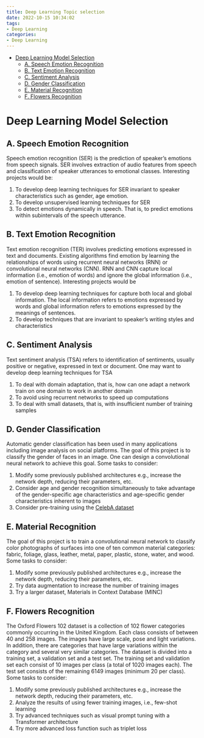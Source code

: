 ```yaml
---
title: Deep Learning Topic selection
date: 2022-10-15 10:34:02
tags:
- Deep Learning
categories:
- Deep Learning
---
```


- [Deep Learning Model Selection](#deep-learning-model-selection)
  - [A. Speech Emotion Recognition](#a-speech-emotion-recognition)
  - [B. Text Emotion Recognition](#b-text-emotion-recognition)
  - [C. Sentiment Analysis](#c-sentiment-analysis)
  - [D. Gender Classification](#d-gender-classification)
  - [E. Material Recognition](#e-material-recognition)
  - [F. Flowers Recognition](#f-flowers-recognition)

# Deep Learning Model Selection
## A. Speech Emotion Recognition 
Speech emotion recognition (SER) is the prediction of speaker’s emotions from speech signals. SER involves extraction of audio features from speech and classification of speaker utterances to emotional
classes. Interesting projects would be:

1. To develop deep learning techniques for SER invariant to speaker characteristics such as gender, age emotion.
2. To develop unsupervised learning techniques for SER
3. To detect emotions dynamically in speech. That is, to predict emotions within subintervals of the speech utterance.


## B. Text Emotion Recognition 
Text emotion recognition (TER) involves predicting emotions expressed in text and documents. Existing algorithms find emotion by learning the relationships of words using recurrent neural networks (RNN) or convolutional neural networks (CNN). RNN and CNN capture local information (i.e., emotion of words) and ignore the global information (i.e., emotion of sentence). Interesting projects would be
1. To develop deep learning techniques for capture both local and global information. The local information refers to emotions expressed by words and global information refers to emotions expressed by the meanings of sentences.
2. To develop techniques that are invariant to speaker’s writing styles and characteristics 

## C. Sentiment Analysis
Text sentiment analysis (TSA) refers to identification of sentiments, usually positive or negative, expressed in text or document. One may want to develop deep learning techniques for TSA
1. To deal with domain adaptation, that is, how can one adapt a network train on one domain to work in another domain
2. To avoid using recurrent networks to speed up computations
3. To deal with small datasets, that is, with insufficient number of training samples

## D. Gender Classification
Automatic gender classification has been used in many applications including image analysis on social platforms. The goal of this project is to classify the gender of faces in an image. One can design a convolutional neural network to achieve this goal. Some tasks to consider:
1. Modify some previously published architectures e.g., increase the network depth, reducing their parameters, etc.
2. Consider age and gender recognition simultaneously to take advantage of the gender-specific age characteristics and age-specific gender characteristics inherent to images
3. Consider pre-training using the [CelebA dataset](http://mmlab.ie.cuhk.edu.hk/projects/CelebA.html)

## E. Material Recognition
The goal of this project is to train a convolutional neural network to classify color photographs of surfaces into one of ten common material categories: fabric, foliage, glass, leather, metal, paper, plastic, stone, water, and wood. Some tasks to consider:
1. Modify some previously published architectures e.g., increase the network depth, reducing their parameters, etc.
2. Try data augmentation to increase the number of training images
3. Try a larger dataset, Materials in Context Database (MINC)

## F. Flowers Recognition
The Oxford Flowers 102 dataset is a collection of 102 flower categories commonly occurring in the United Kingdom. Each class consists of between 40 and 258 images. The images have large scale, pose and light variations. In addition, there are categories that have large variations within the category and several very similar categories. The dataset is divided into a training set, a validation set and a test set. The training set and validation set each consist of 10 images per class (a total of 1020 images each). The test set consists of the remaining 6149 images (minimum 20 per class). Some tasks to consider:
1. Modify some previously published architectures e.g., increase the network depth, reducing their parameters, etc.
2. Analyze the results of using fewer training images, i.e., few-shot learning
3. Try advanced techniques such as visual prompt tuning with a Transformer architecture
4. Try more advanced loss function such as triplet loss